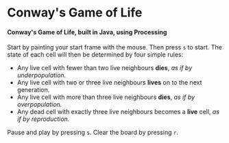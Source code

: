 # Conway's Game of Life
#### Conway's Game of Life, built in Java, using Processing

Start by painting your start frame with the mouse. Then press `s` to start.
The state of each cell will then be determined by four simple rules:
- Any live cell with fewer than two live neighbours **dies**, *as if by underpopulation.*
- Any live cell with two or three live neighbours **lives** on to the next generation.
- Any live cell with more than three live neighbours **dies**, *as if by overpopulation.*
- Any dead cell with exactly three live neighbours becomes a **live** cell, *as if by reproduction.*

Pause and play by pressing `s`.
Clear the board by pressing `r`.
